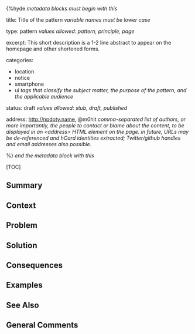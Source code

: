 {%hyde _metadata blocks must begin with this_

title: Title of the pattern  _variable names must be lower case_

type: pattern _values allowed: pattern, principle, page_

excerpt: This short description is a 1-2 line abstract to appear on the homepage and other shortened forms.

categories: 
  - location
  - notice
  - smartphone
  - ui 
_tags that classify the subject matter, the purpose of the pattern, and the applicable audience_

status: draft _values allowed: stub, draft, published_ 

address: http://npdoty.name, @m0hit _comma-separated list of authors, or more importantly, the people to contact or blame about the content, to be displayed in an &lt;address&gt; HTML element on the page. in future, URLs may be de-referenced and hCard identities extracted; Twitter/github handles and email addresses also possible._

%} _end the metadata block with this_

[TOC]

<!--### [Also Known As]-->
<!-- All other names the pattern is known by.-->



## Summary
<!-- One short paragraph summarising the pattern.-->



## Context
<!-- The situations in which the pattern may apply.-->



## Problem
<!-- The problem a pattern addresses, including a list of forces describing why a problem might be difficult to solve.-->



## Solution
<!-- A concise description of how the pattern addresses the problem.-->



<!--### [Structure]-->
<!--A detailed specification of the structural aspects of the pattern. A class diagram if applicable.-->



<!--### [Implementation]-->
<!--Guidelines for implementing the pattern; code fragments; suggested PETS; policy fragments.-->



## Consequences
<!--The advantages (benefits) and disadvantages (liabilities) of applying the pattern.-->



<!--### [Constraints]-->
<!-- limitations as a consequence of applying the pattern.-->



## Examples
<!--Motivational example to see how the pattern is applied.-->



<!--### [Known Uses]-->
<!-- Pointers to various applications of the pattern.-->



## See Also
<!-- Any pointers to relevant information, not contained in the subfields below.-->



<!--### [Related Patterns]-->
<!-- Supporting and conflicting patterns-->



<!--### [Sources]-->
<!-- References to the original source of the pattern.-->



## General Comments
<!-- Separate discussion on the pattern.-->



<!--## Tags-->
<!-- User definable descriptors for additional correlation.-->
